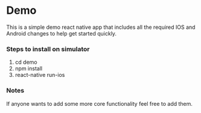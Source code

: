 # Demo

This is a simple demo react native app that includes all the required IOS and Android changes to help get started quickly.

### Steps to install on simulator
1. cd demo
2. npm install
3. react-native run-ios

### Notes
If anyone wants to add some more core functionality feel free to add them.
